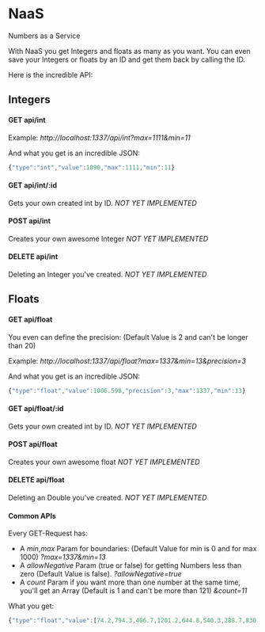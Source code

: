 # NaaS
Numbers as a Service

With NaaS you get Integers and floats as many as you want.
You can even save your Integers or floats by an ID and get them back
by calling the ID.

Here is the incredible API:

## Integers

#### GET api/int

Example:
*http://localhost:1337/api/int?max=1111&min=11*

And what you get is an incredible JSON:

```javascript
{"type":"int","value":1090,"max":1111,"min":11}
```
#### GET api/int/:id
Gets your own created int by ID.
*NOT YET IMPLEMENTED*

#### POST api/int
Creates your own awesome Integer
*NOT YET IMPLEMENTED*

#### DELETE api/int
Deleting an Integer you've created.
*NOT YET IMPLEMENTED*

## Floats

#### GET api/float
You even can define the precision:
(Default Value is 2 and can't be longer than 20)

Example:
*http://localhost:1337/api/float?max=1337&min=13&precision=3*

And what you get is an incredible JSON:

```javascript
{"type":"float","value":1006.598,"precision":3,"max":1337,"min":13}
```

#### GET api/float/:id
Gets your own created int by ID.
*NOT YET IMPLEMENTED*

#### POST api/float
Creates your own awesome float
*NOT YET IMPLEMENTED*

#### DELETE api/float
Deleting an Double you've created.
*NOT YET IMPLEMENTED*

####  Common APIs

Every GET-Request has:
- A *min*,*max* Param for boundaries: (Default Value for min is 0 and for max 1000)
*?max=1337&min=13*
- A *allowNegative* Param (true or false) for getting Numbers less than zero (Default Value is false).
*?allowNegative=true*
- A *count* Param if you want more than one number at the same time, you'll get an Array (Default is 1 and can't be more than 121)
*&count=11*

What you get:
```javascript
{"type":"float","value":[74.2,794.3,406.7,1201.2,644.8,540.3,288.7,830.1,903.8,784.9,729.1],"precision":1,"max":1337,"min":13}
```
